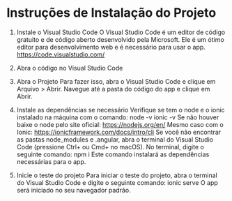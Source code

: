 # Instruções de Instalação do Projeto

1. Instale o Visual Studio Code
    O Visual Studio Code é um editor de código gratuito e de código aberto desenvolvido pela Microsoft. Ele é um ótimo editor para desenvolvimento web e é necessário para usar o app.
    https://code.visualstudio.com/

2. Abra o código no Visual Studio Code

3. Abra o Projeto
    Para fazer isso, abra o Visual Studio Code e clique em Arquivo > Abrir. Navegue até a pasta do código do app e clique em Abrir.

4. Instale as dependências se necessário
    Verifique se tem o node e o ionic instalado na máquina com o comando:
        node -v
        ionic -v
    Se não houver baixe o node pelo site oficial:
        https://nodejs.org/en/
    Mesmo caso com o Ionic:
        https://ionicframework.com/docs/intro/cli
    Se você não encontrar as pastas node_modules e .angular, abra o terminal do Visual Studio Code (pressione Ctrl+ ou Cmd+ no macOS).
    No terminal, digite o seguinte comando:
        npm i
    Este comando instalará as dependências necessárias para o app.

5. Inicie o teste do projeto
    Para iniciar o teste do projeto, abra o terminal do Visual Studio Code e digite o seguinte comando:
        ionic serve
    O app será iniciado no seu navegador padrão.
